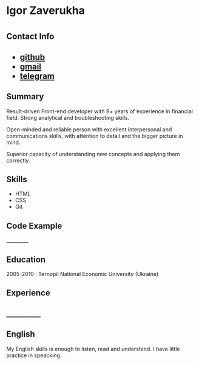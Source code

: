 <h1> Igor Zaverukha<h1>
<h2>Contact Info<h2>
 <ul>
     <li ><a href="https://github.com/pmzaverukha">github</a></li>
     <li class="link"><a href="mailto:dev.zaver@gmail.com">gmail</a></li>
     <li class="link"><a href="https://t.me/adriano_zaver">telegram</a></li>
 </ul>
<h2>Summary</h2>
<p>Result-driven Front-end developer with 9+ years of experience in financial field.
Strong analytical and troubleshooting skills. </p>
<p>Open-minded and reliable person with excellent interpersonal and communications skills, with attention to detail and the bigger picture in mind.</p>
<p>Superior capacity of understanding new concepts and applying them correctly.</p>
<h2>Skills</h2>
 <ul>
   <li >HTML</li>
   <li >CSS</li>
   <li >Git</li>
 </ul>
 
 <h2>Code Example</h2>
_________
<h2>Education</h2>
<p>2005-2010 : Ternopil National Economic University (Ukraine)</p>
<h2>Experience<h2>
 _________                                                     
<h2>English</h2>
<p>My English skills is enough to listen, read and understend. I have little practice in speaсking.</p>